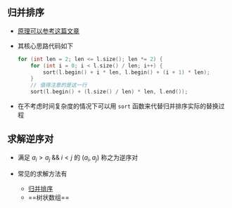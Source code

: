 ## 归并排序

- [原理可以参考这篇文章](https://oi-wiki.org/basic/merge-sort/)

- 其核心思路代码如下

  ```c++
  for (int len = 2; len <= l.size(); len *= 2) {
      for (int i = 0; i < l.size() / len; i++) {
          sort(l.begin() + i * len, l.begin() + (i + 1) * len);
      }
      // 值得注意的是这一行
      sort(l.begin() + (l.size() / len) * len, l.end());
  ```

- 在不考虑时间复杂度的情况下可以用 `sort` 函数来代替归并排序实际的替换过程



## 求解逆序对

- 满足 $a_i > a_j \; \text{&&} \; i < j$ 的 $(a_i, a_j)$ 称之为逆序对

- 常见的求解方法有

  - [归并排序](https://oi-wiki.org/basic/merge-sort/)
  - ==树状数组==

  